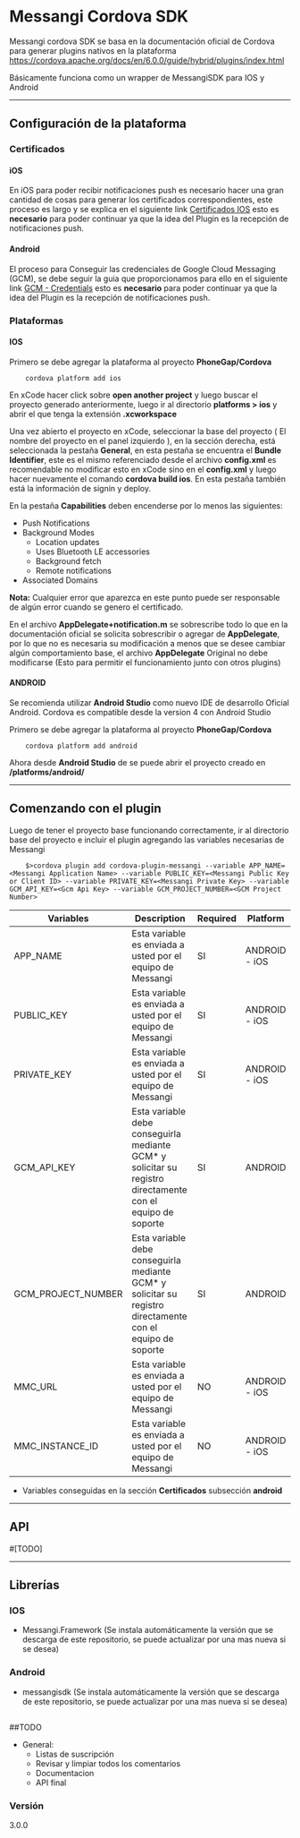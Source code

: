 # Messangi Cordova SDK

Messangi cordova SDK se basa en la documentación oficial de Cordova para generar plugins nativos en la plataforma https://cordova.apache.org/docs/en/6.0.0/guide/hybrid/plugins/index.html

Básicamente funciona como un wrapper de MessangiSDK para IOS y Android

----------
## Configuración de la plataforma

### Certificados
#### iOS
En iOS para poder recibir notificaciones push es necesario hacer una gran cantidad de cosas para generar los certificados correspondientes, este proceso es largo y se explica en el siguiente link [Certificados IOS](https://www.messangi.com/documentation/doku.php?id=sdk:ios_certs) esto es **necesario** para poder continuar ya que la idea del Plugin es la recepción de notificaciones push.

#### Android
El proceso para Conseguir las credenciales de Google Cloud Messaging (GCM), se debe seguir la guia que proporcionamos para ello en el siguiente link [GCM - Credentials](https://www.messangi.com/documentation/doku.php?id=sdk:android_keys) esto es **necesario** para poder continuar ya que la idea del Plugin es la recepción de notificaciones push.

### Plataformas

#### IOS
Primero se debe agregar la plataforma al proyecto **PhoneGap/Cordova** 

```
    cordova platform add ios
```
En xCode hacer click sobre **open another project** y luego buscar el proyecto generado anteriormente, luego ir al directorio **platforms > ios** y abrir el que tenga la extensión **.xcworkspace**

Una vez abierto el proyecto en xCode, seleccionar la base del proyecto ( El nombre del proyecto en el panel izquierdo ), en la sección derecha, está seleccionada la pestaña **General**, en esta pestaña se encuentra el **Bundle Identifier**, este es el mismo referenciado desde el archivo **config.xml** es recomendable no modificar esto en xCode sino en el **config.xml** y luego hacer nuevamente el comando **cordova build ios**. En esta pestaña también está la información de signin y deploy.

En la pestaña **Capabilities** deben encenderse por lo menos las siguientes: 

- Push Notifications
- Background Modes
	- Location updates
	- Uses Bluetooth LE accessories
	- Background fetch
	- Remote notifications
- Associated Domains 	

**Nota:** Cualquier error que aparezca en este punto puede ser responsable de algún error cuando se genero el certificado.


En el archivo **AppDelegate+notification.m** se sobrescribe todo lo que en la documentación oficial se solicita sobrescribir o agregar de **AppDelegate**, por lo que no es necesaria su modificación a menos que se desee cambiar algún comportamiento base, el archivo **AppDelegate** Original no debe modificarse (Esto para permitir el funcionamiento junto con otros plugins)


#### ANDROID
Se recomienda utilizar **Android Studio** como nuevo IDE de desarrollo Oficial Android. Cordova es compatible desde la version 4 con Android Studio

Primero se debe agregar la plataforma al proyecto **PhoneGap/Cordova** 

```
    cordova platform add android
```

Ahora desde **Android Studio** de se puede abrir el proyecto creado en **<carpeta del proyecto>/platforms/android/**


----------
## Comenzando con el plugin

Luego de tener el proyecto base funcionando correctamente, ir al directorio base del proyecto e incluir el plugin agregando las variables necesarias de Messangi

```shell
	$>cordova plugin add cordova-plugin-messangi --variable APP_NAME=<Messangi Application Name> --variable PUBLIC_KEY=<Messangi Public Key or Client ID> --variable PRIVATE_KEY=<Messangi Private Key> --variable GCM_API_KEY=<Gcm Api Key> --variable GCM_PROJECT_NUMBER=<GCM Project Number>
```

|Variables|Description|Required|Platform|
|---------|-----------|--------|--------|
|APP_NAME |Esta variable es enviada a usted por el equipo de Messangi|SI|ANDROID - iOS|
|PUBLIC_KEY|Esta variable es enviada a usted por el equipo de Messangi|SI|ANDROID - iOS|
|PRIVATE_KEY|Esta variable es enviada a usted por el equipo de Messangi|SI|ANDROID - iOS|
|GCM_API_KEY|Esta variable debe conseguirla mediante GCM* y solicitar su registro directamente con el equipo de soporte|SI|ANDROID|
|GCM_PROJECT_NUMBER|Esta variable debe conseguirla mediante GCM* y solicitar su registro directamente con el equipo de soporte |SI|ANDROID|
|MMC_URL|Esta variable es enviada a usted por el equipo de Messangi|NO|ANDROID - iOS|
|MMC_INSTANCE_ID|Esta variable es enviada a usted por el equipo de Messangi|NO|ANDROID - iOS|

* Variables conseguidas en la sección **Certificados** subsección **android**


----------
## API
#[TODO]

----------
## Librerías 

### IOS
 - Messangi.Framework (Se instala automáticamente la versión que se descarga de este repositorio, se puede actualizar por una mas nueva si se desea)

### Android
 - messangisdk  (Se instala automáticamente la versión que se descarga de este repositorio, se puede actualizar por una mas nueva si se desea)

## 

##TODO
 - General:
    - Listas de suscripción
    - Revisar y limpiar todos los comentarios
    - Documentacion
    - API final

### Versión
3.0.0
